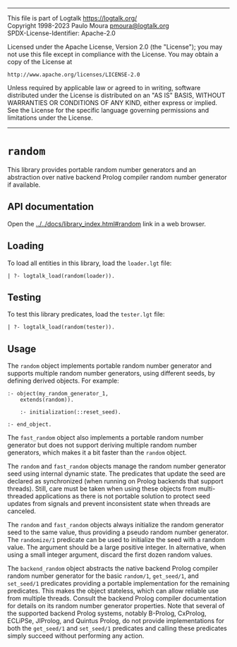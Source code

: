 ________________________________________________________________________

This file is part of Logtalk <https://logtalk.org/>  
Copyright 1998-2023 Paulo Moura <pmoura@logtalk.org>  
SPDX-License-Identifier: Apache-2.0

Licensed under the Apache License, Version 2.0 (the "License");
you may not use this file except in compliance with the License.
You may obtain a copy of the License at

    http://www.apache.org/licenses/LICENSE-2.0

Unless required by applicable law or agreed to in writing, software
distributed under the License is distributed on an "AS IS" BASIS,
WITHOUT WARRANTIES OR CONDITIONS OF ANY KIND, either express or implied.
See the License for the specific language governing permissions and
limitations under the License.
________________________________________________________________________


`random`
========

This library provides portable random number generators and an abstraction
over native backend Prolog compiler random number generator if available.


API documentation
-----------------

Open the [../../docs/library_index.html#random](../../docs/library_index.html#random)
link in a web browser.


Loading
-------

To load all entities in this library, load the `loader.lgt` file:

	| ?- logtalk_load(random(loader)).


Testing
-------

To test this library predicates, load the `tester.lgt` file:

	| ?- logtalk_load(random(tester)).


Usage
-----

The `random` object implements portable random number generator and supports
multiple random number generators, using different seeds, by defining derived
objects. For example:

	:- object(my_random_generator_1,
		extends(random)).

		:- initialization(::reset_seed).

	:- end_object.

The `fast_random` object also implements a portable random number generator
but does not support deriving multiple random number generators, which makes
it a bit faster than the `random` object.

The `random` and `fast_random` objects manage the random number generator
seed using internal dynamic state. The predicates that update the seed
are declared as synchronized (when running on Prolog backends that support
threads). Still, care must be taken when using these objects from
multi-threaded applications as there is not portable solution to protect
seed updates from signals and prevent inconsistent state when threads are
canceled.

The `random` and `fast_random` objects always initialize the random generator
seed to the same value, thus providing a pseudo random number generator. The
`randomize/1` predicate can be used to initialize the seed with a random
value. The argument should be a large positive integer. In alternative, when
using a small integer argument, discard the first dozen random values.

The `backend_random` object abstracts the native backend Prolog compiler
random number generator for the basic `random/1`, `get_seed/1`, and `set_seed/1`
predicates providing a portable implementation for the remaining predicates.
This makes the object stateless, which can allow reliable use from multiple
threads. Consult the backend Prolog compiler documentation for details on
its random number generator properties. Note that several of the supported
backend Prolog systems, notably B-Prolog, CxProlog, ECLiPSe, JIProlog, and
Quintus Prolog, do not provide implementations for both the `get_seed/1` and
`set_seed/1` predicates and calling these predicates simply succeed without
performing any action.
